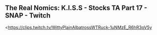 ## The Real Nomics: K.I.S.S - Stocks TA Part 17 - SNAP - Twitch
<https://clips.twitch.tv/WittyPlainAlbatrossWTRuck-1uNMzE_R6hR3oV5y>
